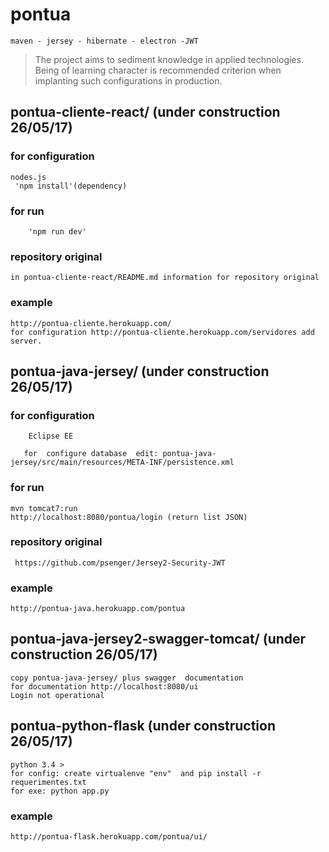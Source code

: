 # pontua
	maven - jersey - hibernate - electron -JWT
>The project aims to sediment knowledge in applied technologies. Being of learning character is recommended criterion when 	implanting such configurations in production.

## pontua-cliente-react/ (under construction 26/05/17)
### for configuration
	nodes.js
  	 'npm install'(dependency)
  ### for run
		'npm run dev'
  ### repository original
  	in pontua-cliente-react/README.md information for repository original
  ### example
  	http://pontua-cliente.herokuapp.com/
	for configuration http://pontua-cliente.herokuapp.com/servidores add server.
	
 ## pontua-java-jersey/ (under construction 26/05/17)
 ### for configuration
        Eclipse EE
      
       for  configure database  edit: pontua-java-jersey/src/main/resources/META-INF/persistence.xml
        
  ### for run
  	mvn tomcat7:run
   	http://localhost:8080/pontua/login (return list JSON)
  ### repository  original
 	 https://github.com/psenger/Jersey2-Security-JWT
  ### example
  	http://pontua-java.herokuapp.com/pontua 
  ## pontua-java-jersey2-swagger-tomcat/ (under construction 26/05/17)
  	copy pontua-java-jersey/ plus swagger  documentation 
	for documentation http://localhost:8080/ui
  	Login not operational
  ## pontua-python-flask (under construction 26/05/17)
  	python 3.4 >
  	for config: create virtualenve "env"  and pip install -r requerimentes.txt
	for exe: python app.py
   ### example
   	http://pontua-flask.herokuapp.com/pontua/ui/
